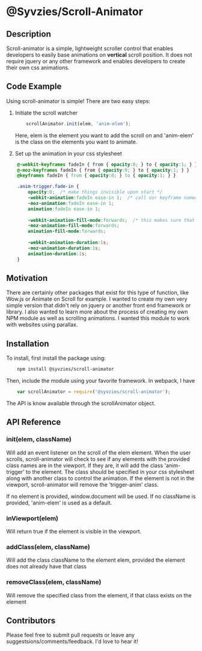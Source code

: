 
# @Syvzies/Scroll-Animator

## Description

Scroll-animator is a simple, lightweight scroller control that enables developers to easily base animations on **vertical** scroll position. It does not require jquery or any other framework and enables developers to create their own css animations.

## Code Example

Using scroll-animator is simple! There are two easy steps:

1. Initiate the scroll watcher
    ```js
        scrollAnimator.init(elem, 'anim-elem');
    ```
    Here, elem is the element you want to add the scroll on and 'anim-elem' is the class on the elements you want to animate. 

2. Set up the animation in your css stylesheet
```css
    @-webkit-keyframes fadeIn { from { opacity:0; } to { opacity:1; } }
    @-moz-keyframes fadeIn { from { opacity:0; } to { opacity:1; } }
    @keyframes fadeIn { from { opacity:0; } to { opacity:1; } }

    .anim-trigger.fade-in {
        opacity:0;  /* make things invisible upon start */
        -webkit-animation:fadeIn ease-in 1;  /* call our keyframe named fadeIn, use animattion ease-in and repeat it only 1 time */
        -moz-animation:fadeIn ease-in 1;
        animation:fadeIn ease-in 1;
    
        -webkit-animation-fill-mode:forwards;  /* this makes sure that after animation is done we remain at the last keyframe value (opacity: 1)*/
        -moz-animation-fill-mode:forwards;
        animation-fill-mode:forwards;
    
        -webkit-animation-duration:1s;
        -moz-animation-duration:1s;
        animation-duration:1s;
    }
```

## Motivation

There are certainly other packages that exist for this type of function, like Wow.js or Animate on Scroll for example.  I wanted to create my own very simple version that didn't rely on jquery or another front end framework or library. I also wanted to learn more about the process of creating my own NPM module as well as scrolling animations. I wanted this module to work with websites using parallax.

## Installation

To install, first install the package using:
```bash
    npm install @syvzies/scroll-animator
```

Then, include the module using your favorite framework. In webpack, I have

```js
    var scrollAnimator = require('@syvzies/scroll-animator');
```

The API is know available through the scrollAnimator object.

## API Reference

### init(elem, className)
Will add an event listener on the scroll of the elem element. When the user scrolls, scroll-animator will check to see if any elements with the provided class names are in the viewport. If they are, it will add the class 'anim-trigger' to the element. The class should be specified in your css stylesheet along with another class to control the animation. If the element is not in the viewport, scroll-animator will remove the 'trigger-anim' class.

If no element is provided, window.document will be used. If no className is provided, 'anim-elem' is used as a default.

### inViewport(elem)
Will return true if the element is visible in the viewport.

### addClass(elem, className)
Will add the class className to the element elem, provided the element does not already have that class

### removeClass(elem, className)
Will remove the specified class from the element, if that class exists on the element

## Contributors
Please feel free to submit pull requests or leave any suggestsions/comments/feedback. I'd love to hear it!

